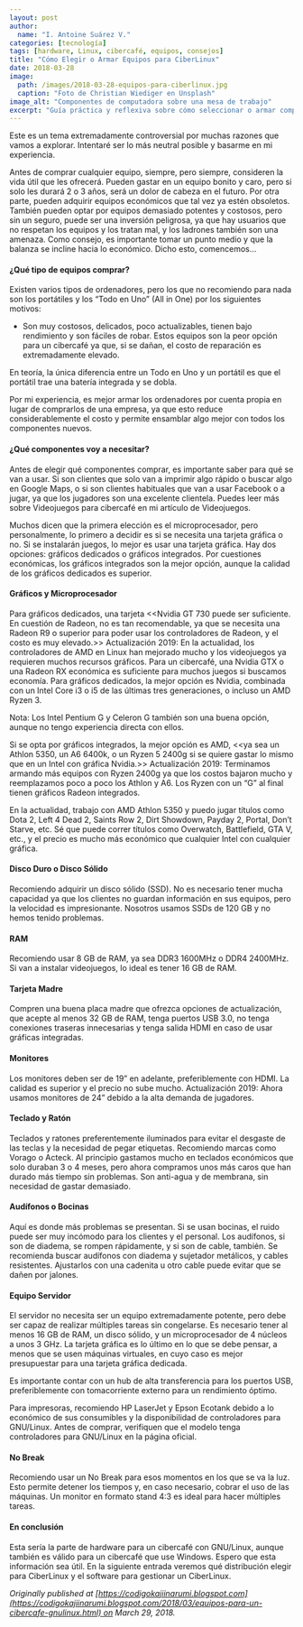 ```yaml
---
layout: post
author:
  name: "I. Antoine Suárez V."
categories: [tecnología]
tags: [hardware, Linux, cibercafé, equipos, consejos]
title: "Cómo Elegir o Armar Equipos para CiberLinux"
date: 2018-03-28
image:
  path: /images/2018-03-28-equipos-para-ciberlinux.jpg
  caption: "Foto de Christian Wiediger en Unsplash"
image_alt: "Componentes de computadora sobre una mesa de trabajo"
excerpt: "Guía práctica y reflexiva sobre cómo seleccionar o armar computadoras económicas y funcionales para un cibercafé con GNU/Linux, basándose en experiencia real."
---
```



Este es un tema extremadamente controversial por muchas razones que vamos a explorar. Intentaré ser lo más neutral posible y basarme en mi experiencia.

Antes de comprar cualquier equipo, siempre, pero siempre, consideren la vida útil que les ofrecerá. Pueden gastar en un equipo bonito y caro, pero si solo les durará 2 o 3 años, será un dolor de cabeza en el futuro. Por otra parte, pueden adquirir equipos económicos que tal vez ya estén obsoletos. También pueden optar por equipos demasiado potentes y costosos, pero sin un seguro, puede ser una inversión peligrosa, ya que hay usuarios que no respetan los equipos y los tratan mal, y los ladrones también son una amenaza. Como consejo, es importante tomar un punto medio y que la balanza se incline hacia lo económico. Dicho esto, comencemos…

#### ¿Qué tipo de equipos comprar?

Existen varios tipos de ordenadores, pero los que no recomiendo para nada son los portátiles y los “Todo en Uno” (All in One) por los siguientes motivos:

- Son muy costosos, delicados, poco actualizables, tienen bajo rendimiento y son fáciles de robar. Estos equipos son la peor opción para un cibercafé ya que, si se dañan, el costo de reparación es extremadamente elevado.
    

En teoría, la única diferencia entre un Todo en Uno y un portátil es que el portátil trae una batería integrada y se dobla.

Por mi experiencia, es mejor armar los ordenadores por cuenta propia en lugar de comprarlos de una empresa, ya que esto reduce considerablemente el costo y permite ensamblar algo mejor con todos los componentes nuevos.

#### ¿Qué componentes voy a necesitar?

Antes de elegir qué componentes comprar, es importante saber para qué se van a usar. Si son clientes que solo van a imprimir algo rápido o buscar algo en Google Maps, o si son clientes habituales que van a usar Facebook o a jugar, ya que los jugadores son una excelente clientela. Puedes leer más sobre Videojuegos para cibercafé en mi artículo de Videojuegos.

Muchos dicen que la primera elección es el microprocesador, pero personalmente, lo primero a decidir es si se necesita una tarjeta gráfica o no. Si se instalarán juegos, lo mejor es usar una tarjeta gráfica. Hay dos opciones: gráficos dedicados o gráficos integrados. Por cuestiones económicas, los gráficos integrados son la mejor opción, aunque la calidad de los gráficos dedicados es superior.

#### Gráficos y Microprocesador

Para gráficos dedicados, una tarjeta <<Nvidia GT 730 puede ser suficiente. En cuestión de Radeon, no es tan recomendable, ya que se necesita una Radeon R9 o superior para poder usar los controladores de Radeon, y el costo es muy elevado.>> Actualización 2019: En la actualidad, los controladores de AMD en Linux han mejorado mucho y los videojuegos ya requieren muchos recursos gráficos. Para un cibercafé, una Nvidia GTX o una Radeon RX económica es suficiente para muchos juegos si buscamos economía. Para gráficos dedicados, la mejor opción es Nvidia, combinada con un Intel Core i3 o i5 de las últimas tres generaciones, o incluso un AMD Ryzen 3.

Nota: Los Intel Pentium G y Celeron G también son una buena opción, aunque no tengo experiencia directa con ellos.

Si se opta por gráficos integrados, la mejor opción es AMD, <<ya sea un Athlon 5350, un A6 6400k, o un Ryzen 5 2400g si se quiere gastar lo mismo que en un Intel con gráfica Nvidia.>> Actualización 2019: Terminamos armando más equipos con Ryzen 2400g ya que los costos bajaron mucho y reemplazamos poco a poco los Athlon y A6. Los Ryzen con un “G” al final tienen gráficos Radeon integrados.

En la actualidad, trabajo con AMD Athlon 5350 y puedo jugar títulos como Dota 2, Left 4 Dead 2, Saints Row 2, Dirt Showdown, Payday 2, Portal, Don’t Starve, etc. Sé que puede correr títulos como Overwatch, Battlefield, GTA V, etc., y el precio es mucho más económico que cualquier Intel con cualquier gráfica.

#### Disco Duro o Disco Sólido

Recomiendo adquirir un disco sólido (SSD). No es necesario tener mucha capacidad ya que los clientes no guardan información en sus equipos, pero la velocidad es impresionante. Nosotros usamos SSDs de 120 GB y no hemos tenido problemas.

#### RAM

Recomiendo usar 8 GB de RAM, ya sea DDR3 1600MHz o DDR4 2400MHz. Si van a instalar videojuegos, lo ideal es tener 16 GB de RAM.

#### Tarjeta Madre

Compren una buena placa madre que ofrezca opciones de actualización, que acepte al menos 32 GB de RAM, tenga puertos USB 3.0, no tenga conexiones traseras innecesarias y tenga salida HDMI en caso de usar gráficas integradas.

#### Monitores

Los monitores deben ser de 19” en adelante, preferiblemente con HDMI. La calidad es superior y el precio no sube mucho. Actualización 2019: Ahora usamos monitores de 24” debido a la alta demanda de jugadores.

#### Teclado y Ratón

Teclados y ratones preferentemente iluminados para evitar el desgaste de las teclas y la necesidad de pegar etiquetas. Recomiendo marcas como Vorago o Acteck. Al principio gastamos mucho en teclados económicos que solo duraban 3 o 4 meses, pero ahora compramos unos más caros que han durado más tiempo sin problemas. Son anti-agua y de membrana, sin necesidad de gastar demasiado.

#### Audífonos o Bocinas

Aquí es donde más problemas se presentan. Si se usan bocinas, el ruido puede ser muy incómodo para los clientes y el personal. Los audífonos, si son de diadema, se rompen rápidamente, y si son de cable, también. Se recomienda buscar audífonos con diadema y sujetador metálicos, y cables resistentes. Ajustarlos con una cadenita u otro cable puede evitar que se dañen por jalones.

#### Equipo Servidor

El servidor no necesita ser un equipo extremadamente potente, pero debe ser capaz de realizar múltiples tareas sin congelarse. Es necesario tener al menos 16 GB de RAM, un disco sólido, y un microprocesador de 4 núcleos a unos 3 GHz. La tarjeta gráfica es lo último en lo que se debe pensar, a menos que se usen máquinas virtuales, en cuyo caso es mejor presupuestar para una tarjeta gráfica dedicada.

Es importante contar con un hub de alta transferencia para los puertos USB, preferiblemente con tomacorriente externo para un rendimiento óptimo.

Para impresoras, recomiendo HP LaserJet y Epson Ecotank debido a lo económico de sus consumibles y la disponibilidad de controladores para GNU/Linux. Antes de comprar, verifiquen que el modelo tenga controladores para GNU/Linux en la página oficial.

#### No Break

Recomiendo usar un No Break para esos momentos en los que se va la luz. Esto permite detener los tiempos y, en caso necesario, cobrar el uso de las máquinas. Un monitor en formato stand 4:3 es ideal para hacer múltiples tareas.

#### En conclusión

Esta sería la parte de hardware para un cibercafé con GNU/Linux, aunque también es válido para un cibercafé que use Windows. Espero que esta información sea útil. En la siguiente entrada veremos qué distribución elegir para CiberLinux y el software para gestionar un CiberLinux.

_Originally published at [https://codigokajiinarumi.blogspot.com](https://codigokajiinarumi.blogspot.com/2018/03/equipos-para-un-cibercafe-gnulinux.html) on March 29, 2018._
